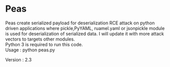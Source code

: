 # Peas
Peas create serialized payload for deserialization RCE attack on python driven applications where pickle,PyYAML, ruamel.yaml or jsonpickle module is used for deserialization of serialized data. I will update it with more attack vectors to targets other modules.<br>
Python 3 is required to run this code.<br>
Usage : python peas.py

Version : 2.3
